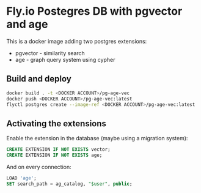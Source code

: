 # Fly.io Postegres DB with pgvector and age

This is a docker image adding two postgres extensions:
- pgvector - similarity search
- age - graph query system using cypher

## Build and deploy
```bash
docker build . -t <DOCKER ACCOUNT>/pg-age-vec      
docker push <DOCKER ACCOUNT>/pg-age-vec:latest 
flyctl postgres create --image-ref <DOCKER ACCOUNT>/pg-age-vec:latest
```

## Activating the extensions

Enable the extension in the database (maybe using a migration system):
```sql
CREATE EXTENSION IF NOT EXISTS vector;
CREATE EXTENSION IF NOT EXISTS age;
```

And on every connection:
```sql
LOAD 'age';
SET search_path = ag_catalog, "$user", public;
```
